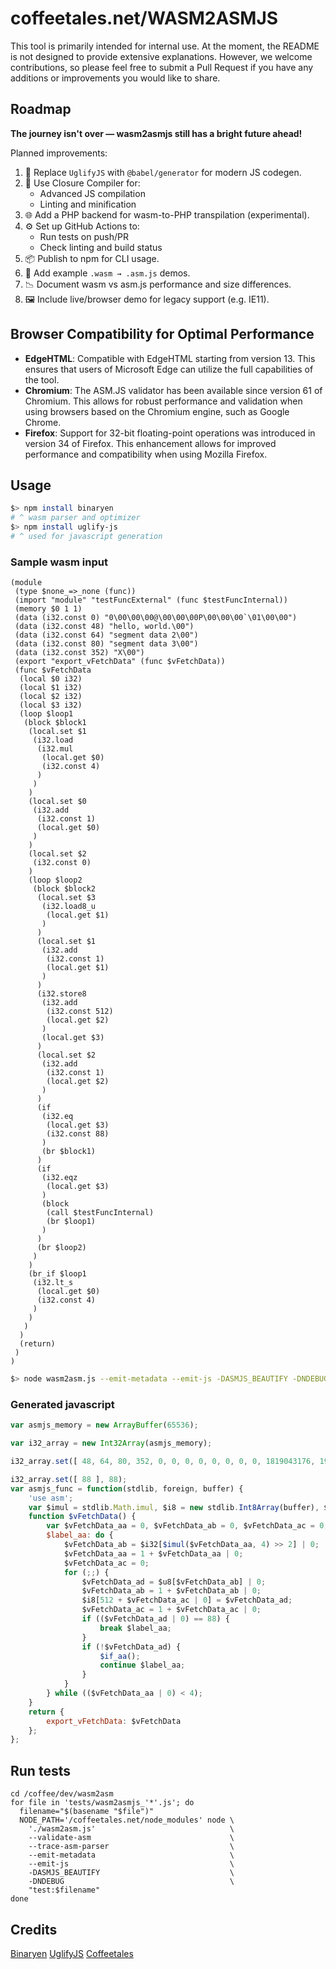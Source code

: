 coffeetales.net/WASM2ASMJS
==========================

This tool is primarily intended for internal use. At the moment, the README is not designed to provide extensive explanations. However, we welcome contributions, so please feel free to submit a Pull Request if you have any additions or improvements you would like to share.

Roadmap
-------

**The journey isn't over — wasm2asmjs still has a bright future ahead!**

Planned improvements:

1. 🔄 Replace `UglifyJS` with `@babel/generator` for modern JS codegen.
2. 🧹 Use Closure Compiler for:
   - Advanced JS compilation
   - Linting and minification
3. 🌐 Add a PHP backend for wasm-to-PHP transpilation (experimental).
4. ⚙️ Set up GitHub Actions to:
   - Run tests on push/PR
   - Check linting and build status
5. 📦 Publish to npm for CLI usage.
6. 🧪 Add example `.wasm → .asm.js` demos.
7. 📉 Document wasm vs asm.js performance and size differences.
8. 🖼 Include live/browser demo for legacy support (e.g. IE11).

Browser Compatibility for Optimal Performance
---------------------------------------------

- **EdgeHTML**: Compatible with EdgeHTML starting from version 13. This ensures that users of Microsoft Edge can utilize the full capabilities of the tool.
- **Chromium**: The ASM.JS validator has been available since version 61 of Chromium. This allows for robust performance and validation when using browsers based on the Chromium engine, such as Google Chrome.
- **Firefox**: Support for 32-bit floating-point operations was introduced in version 34 of Firefox. This enhancement allows for improved performance and compatibility when using Mozilla Firefox.

Usage
-----

``` bash
$> npm install binaryen
# ^ wasm parser and optimizer
$> npm install uglify-js
# ^ used for javascript generation
```

### Sample wasm input

``` wast
(module
 (type $none_=>_none (func))
 (import "module" "testFuncExternal" (func $testFuncInternal))
 (memory $0 1 1)
 (data (i32.const 0) "0\00\00\00@\00\00\00P\00\00\00`\01\00\00")
 (data (i32.const 48) "hello, world.\00")
 (data (i32.const 64) "segment data 2\00")
 (data (i32.const 80) "segment data 3\00")
 (data (i32.const 352) "X\00")
 (export "export_vFetchData" (func $vFetchData))
 (func $vFetchData
  (local $0 i32)
  (local $1 i32)
  (local $2 i32)
  (local $3 i32)
  (loop $loop1
   (block $block1
    (local.set $1
     (i32.load
      (i32.mul
       (local.get $0)
       (i32.const 4)
      )
     )
    )
    (local.set $0
     (i32.add
      (i32.const 1)
      (local.get $0)
     )
    )
    (local.set $2
     (i32.const 0)
    )
    (loop $loop2
     (block $block2
      (local.set $3
       (i32.load8_u
        (local.get $1)
       )
      )
      (local.set $1
       (i32.add
        (i32.const 1)
        (local.get $1)
       )
      )
      (i32.store8
       (i32.add
        (i32.const 512)
        (local.get $2)
       )
       (local.get $3)
      )
      (local.set $2
       (i32.add
        (i32.const 1)
        (local.get $2)
       )
      )
      (if
       (i32.eq
        (local.get $3)
        (i32.const 88)
       )
       (br $block1)
      )
      (if
       (i32.eqz
        (local.get $3)
       )
       (block
        (call $testFuncInternal)
        (br $loop1)
       )
      )
      (br $loop2)
     )
    )
    (br_if $loop1
     (i32.lt_s
      (local.get $0)
      (i32.const 4)
     )
    )
   )
  )
  (return)
 )
)
```

``` bash
$> node wasm2asm.js --emit-metadata --emit-js -DASMJS_BEAUTIFY -DNDEBUG wast:sample.wast
```

### Generated javascript

``` javascript
var asmjs_memory = new ArrayBuffer(65536);

var i32_array = new Int32Array(asmjs_memory);

i32_array.set([ 48, 64, 80, 352, 0, 0, 0, 0, 0, 0, 0, 0, 1819043176, 1998597231, 1684828783, 46, 1835492723, 544501349, 1635017060, 12832, 1835492723, 544501349, 1635017060, 13088 ], 0);

i32_array.set([ 88 ], 88);
var asmjs_func = function(stdlib, foreign, buffer) {
    'use asm';
    var $imul = stdlib.Math.imul, $i8 = new stdlib.Int8Array(buffer), $u8 = new stdlib.Uint8Array(buffer), $i32 = new stdlib.Int32Array(buffer), $if_aa = foreign.testFuncExternal;
    function $vFetchData() {
        var $vFetchData_aa = 0, $vFetchData_ab = 0, $vFetchData_ac = 0, $vFetchData_ad = 0;
        $label_aa: do {
            $vFetchData_ab = $i32[$imul($vFetchData_aa, 4) >> 2] | 0;
            $vFetchData_aa = 1 + $vFetchData_aa | 0;
            $vFetchData_ac = 0;
            for (;;) {
                $vFetchData_ad = $u8[$vFetchData_ab] | 0;
                $vFetchData_ab = 1 + $vFetchData_ab | 0;
                $i8[512 + $vFetchData_ac | 0] = $vFetchData_ad;
                $vFetchData_ac = 1 + $vFetchData_ac | 0;
                if (($vFetchData_ad | 0) == 88) {
                    break $label_aa;
                }
                if (!$vFetchData_ad) {
                    $if_aa();
                    continue $label_aa;
                }
            }
        } while (($vFetchData_aa | 0) < 4);
    }
    return {
        export_vFetchData: $vFetchData
    };
};
```
Run tests
---------

```
cd /coffee/dev/wasm2asm
for file in 'tests/wasm2asmjs_'*'.js'; do
  filename="$(basename "$file")"
  NODE_PATH='/coffeetales.net/node_modules' node \
    './wasm2asm.js'                              \
    --validate-asm                               \
    --trace-asm-parser                           \
    --emit-metadata                              \
    --emit-js                                    \
    -DASMJS_BEAUTIFY                             \
    -DNDEBUG                                     \
    "test:$filename"
done
```

Credits
-------

[Binaryen](https://github.com/WebAssembly/binaryen)
[UglifyJS](https://github.com/mishoo/UglifyJS)
[Coffeetales](https://coffeetales.net)
